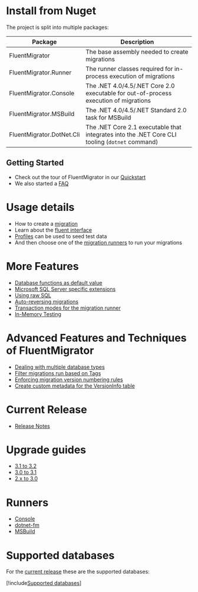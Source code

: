 # Install from Nuget

The project is split into multiple packages:

| Package                   | Description                                                                                    |
| ------------------------- | ---------------------------------------------------------------------------------------------- |
| FluentMigrator            | The base assembly needed to create migrations                                                  |
| FluentMigrator.Runner     | The runner classes required for in-process execution of migrations                             |
| FluentMigrator.Console    | The .NET 4.0/4.5/.NET Core 2.0 executable for out-of-process execution of migrations           |
| FluentMigrator.MSBuild    | The .NET 4.0/4.5/.NET Standard 2.0 task for MSBuild                                            |
| FluentMigrator.DotNet.Cli | The .NET Core 2.1 executable that integrates into the .NET Core CLI tooling (`dotnet` command) |

## Getting Started

- Check out the tour of FluentMigrator in our [Quickstart](xref:quickstart.md)
- We also started a [FAQ](xref:faq)

# Usage details

- How to create a [migration](xref:migration-example.md)
- Learn about the [fluent interface](fluent-interface.md)
- [Profiles](profiles.md) can be used to seed test data
- And then choose one of the [migration runners](migration-runners.md) to run your migrations

# More Features

- [Database functions as default value](xref:db-functions)
- [Microsoft SQL Server specific extensions](xref:sql-server-extensions.md)
- [Using raw SQL](xref:raw-sql)
- [Auto-reversing migrations](xref:migration-auto-reversing)
- [Transaction modes for the migration runner](xref:migration-transaction-behavior)
- [In-Memory Testing](xref:in-memory-testing)

# Advanced Features and Techniques of FluentMigrator

- [Dealing with multiple database types](multi-db-support.md)
- [Filter migrations run based on Tags](xref:migration-filter-tags)
- [Enforcing migration version numbering rules](xref:migration-attribute-custom)
- [Create custom metadata for the VersionInfo table](xref:version-table-metadata)

# Current Release

- [Release Notes](https://github.com/fluentmigrator/fluentmigrator/releases)

# Upgrade guides

- [3.1 to 3.2](xref:upgrade-guide-3.1-to-3.2)
- [3.0 to 3.1](xref:upgrade-guide-3.0-to-3.1)
- [2.x to 3.0](xref:upgrade-guide-2.0-to-3.0)

# Runners

- [Console](xref:runner-console)
- [dotnet-fm](xref:dotnet-fm)
- [MSBuild](xref:runner-msbuild)

# Supported databases

For the [current release](https://github.com/fluentmigrator/fluentmigrator/releases/latest) these are the supported databases:

[!include[Supported databases](../snippets/supported-databases.md)]
